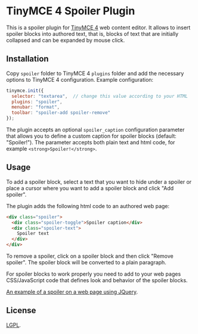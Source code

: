 # TinyMCE 4 Spoiler Plugin

This is a spoiler plugin for [TinyMCE 4](https://www.tinymce.com/) web content editor. It allows to insert spoiler
blocks into authored text, that is, blocks of text that are initially collapsed and can be expanded by mouse click.

## Installation

Copy `spoiler` folder to TinyMCE 4 `plugins` folder and add the necessary options to TinyMCE 4 configuration.
Example configuration:

```javascript
tinymce.init({
  selector: "textarea",  // change this value according to your HTML
  plugins: "spoiler",
  menubar: "format",
  toolbar: "spoiler-add spoiler-remove"
});
```

The plugin accepts an optional `spoiler_caption` configuration parameter that allows you to define
a custom caption for spoiler blocks (default: "Spoiler!").
The parameter accepts both plain text and html code, for example `<strong>Spoiler!</strong>`.

## Usage

To add a spoiler block, select a text that you want to hide under a spoiler or place a cursor
where you want to add a spoiler block and click "Add spoiler".

The plugin adds the following html code to an authored web page:

```html
<div class="spoiler">
  <div class="spoiler-toggle">Spoiler caption</div>
  <div class="spoiler-text">
    Spoiler text
  </div>
</div>
```

To remove a spoiler, click on a spoiler block and then click "Remove spoiler". The spoiler block will be converted
to a plain paragraph.

For spoiler blocks to work properly you need to add to your web pages CSS/JavaScript
code that defines look and behavior of the spoiler blocks.

[An example of a spoiler on a web page using JQuery](https://jsfiddle.net/romanvm/7w9shc27/).

## License

[LGPL](http://www.gnu.org/licenses/lgpl-3.0.en.html).
